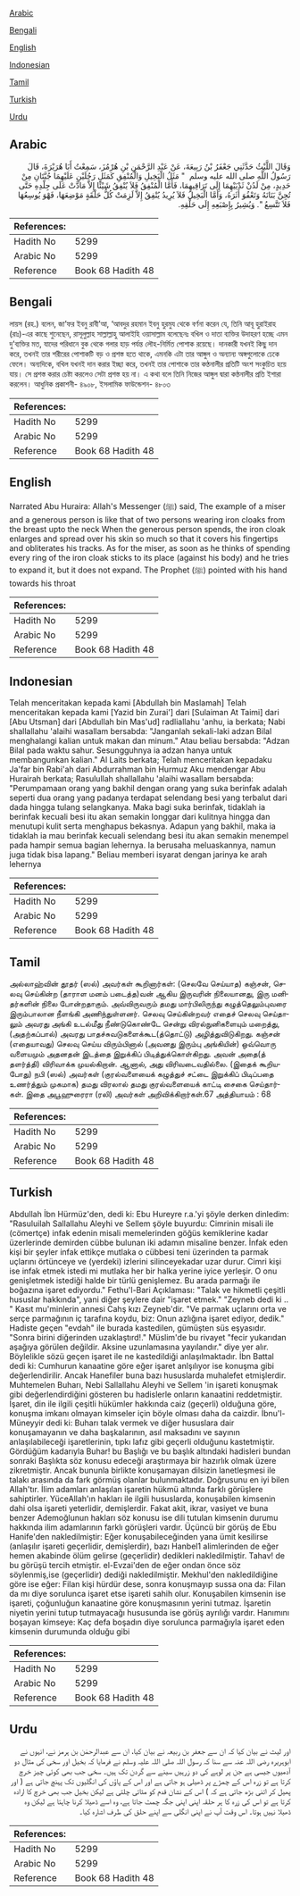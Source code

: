 [Arabic](#arabic)

[Bengali](#bengali)

[English](#english)

[Indonesian](#indonesian)

[Tamil](#tamil)

[Turkish](#turkish)

[Urdu](#urdu)

## Arabic


<div dir="rtl" lang="ar" style={{fontSize:'larger',backgroundColor:'#f8f9fa',padding:20}}>
وَقَالَ اللَّيْثُ حَدَّثَنِي جَعْفَرُ بْنُ رَبِيعَةَ، عَنْ عَبْدِ الرَّحْمَنِ بْنِ هُرْمُزَ، سَمِعْتُ أَبَا هُرَيْرَةَ، قَالَ رَسُولُ اللَّهِ صلى الله عليه وسلم ‏ "‏ مَثَلُ الْبَخِيلِ وَالْمُنْفِقِ كَمَثَلِ رَجُلَيْنِ عَلَيْهِمَا جُبَّتَانِ مِنْ حَدِيدٍ، مِنْ لَدُنْ ثَدْيَيْهِمَا إِلَى تَرَاقِيهِمَا، فَأَمَّا الْمُنْفِقُ فَلاَ يُنْفِقُ شَيْئًا إِلاَّ مَادَّتْ عَلَى جِلْدِهِ حَتَّى تُجِنَّ بَنَانَهُ وَتَعْفُوَ أَثَرَهُ، وَأَمَّا الْبَخِيلُ فَلاَ يُرِيدُ يُنْفِقُ إِلاَّ لَزِمَتْ كُلُّ حَلْقَةٍ مَوْضِعَهَا، فَهْوَ يُوسِعُهَا فَلاَ تَتَّسِعُ ‏"‏‏.‏ وَيُشِيرُ بِإِصْبَعِهِ إِلَى حَلْقِهِ‏.‏
</div>
<div style={{backgroundColor:'#f8f9fa',padding:20, marginBottom: 10}}><table> <thead> <tr> <th>References:</th> <th></th> </tr> </thead> <tbody><tr><td>Hadith No</td><td>5299</td></tr><tr><td>Arabic No</td><td>5299</td></tr><tr><td>Reference</td><td>Book 68 Hadith 48</td></tr></tbody></table></div>

## Bengali


<div dir="ltr" lang="bn" style={{fontSize:'larger',backgroundColor:'#f8f9fa',padding:20}}>
লায়স (রহ.) বলেন, জা’ফর ইবনু রাবী’আ, ‘আবদুর রহমান ইবনু হুরমুয থেকে বর্ণনা করেন যে, তিনি আবূ হুরাইরাহ (রাঃ)-এর কাছে শুনেছেন, রাসূলুল্লাহ সাল্লাল্লাহু আলাইহি ওয়াসাল্লাম বলেছেনঃ বখিল ও দাতা ব্যক্তির উদাহরণ হচ্ছে এমন দু’ব্যক্তির মত, যাদের পরিধানে বুক থেকে গলার হাড় পর্যন্ত লৌহ-নির্মিত পোশাক রয়েছে। দানকারী যখনই কিছু দান করে, তখনই তার শরীরের পোশাকটি বড় ও প্রশস্ত হতে থাকে, এমনকি এটা তার আঙ্গুল ও অন্যান্য অঙ্গগুলোকে ঢেকে ফেলে। অন্যদিকে, বখিল যখনই দান করার ইচ্ছা করে, তখনই তার পোশাকে তার কণ্ঠনালীর প্রতিটি অংশ সংকুচিত হয়ে যায়। সে প্রশস্ত করার চেষ্টা করলেও সেটা প্রশস্ত হয় না। এ কথা বলে তিনি নিজের আঙ্গুল দ্বারা কণ্ঠনালীর প্রতি ইশারা করলেন। আধুনিক প্রকাশনী- ৪৯০৮, ইসলামিক ফাউন্ডেশন- ৪৮০৩
</div>
<div style={{backgroundColor:'#f8f9fa',padding:20, marginBottom: 10}}><table> <thead> <tr> <th>References:</th> <th></th> </tr> </thead> <tbody><tr><td>Hadith No</td><td>5299</td></tr><tr><td>Arabic No</td><td>5299</td></tr><tr><td>Reference</td><td>Book 68 Hadith 48</td></tr></tbody></table></div>

## English


<div dir="ltr" lang="en" style={{fontSize:'larger',backgroundColor:'#f8f9fa',padding:20}}>
Narrated Abu Huraira: Allah's Messenger (ﷺ) said, The example of a miser and a generous person is like that of two persons wearing iron cloaks from the breast upto the neck When the generous person spends, the iron cloak enlarges and spread over his skin so much so that it covers his fingertips and obliterates his tracks. As for the miser, as soon as he thinks of spending every ring of the iron cloak sticks to its place (against his body) and he tries to expand it, but it does not expand. The Prophet (ﷺ) pointed with his hand towards his throat
</div>
<div style={{backgroundColor:'#f8f9fa',padding:20, marginBottom: 10}}><table> <thead> <tr> <th>References:</th> <th></th> </tr> </thead> <tbody><tr><td>Hadith No</td><td>5299</td></tr><tr><td>Arabic No</td><td>5299</td></tr><tr><td>Reference</td><td>Book 68 Hadith 48</td></tr></tbody></table></div>

## Indonesian


<div dir="ltr" lang="id" style={{fontSize:'larger',backgroundColor:'#f8f9fa',padding:20}}>
Telah menceritakan kepada kami [Abdullah bin Maslamah] Telah menceritakan kepada kami [Yazid bin Zurai'] dari [Sulaiman At Taimi] dari [Abu Utsman] dari [Abdullah bin Mas'ud] radliallahu 'anhu, ia berkata; Nabi shallallahu 'alaihi wasallam bersabda: "Janganlah sekali-laki adzan Bilal menghalangi kalian untuk makan dan minum." Atau beliau bersabda: "Adzan Bilal pada waktu sahur. Sesungguhnya ia adzan hanya untuk membangunkan kalian." Al Laits berkata; Telah menceritakan kepadaku Ja'far bin Rabi'ah dari Abdurrahman bin Hurmuz Aku mendengar Abu Hurairah berkata; Rasulullah shallallahu 'alaihi wasallam bersabda: "Perumpamaan orang yang bakhil dengan orang yang suka berinfak adalah seperti dua orang yang padanya terdapat selendang besi yang terbalut dari dada hingga tulang selangkanya. Maka bagi suka berinfak, tidaklah ia berinfak kecuali besi itu akan semakin longgar dari kulitnya hingga dan menutupi kulit serta menghapus bekasnya. Adapun yang bakhil, maka ia tidaklah ia mau berinfak kecuali selendang besi itu akan semakin menempel pada hampir semua bagian lehernya. Ia berusaha meluaskannya, namun juga tidak bisa lapang." Beliau memberi isyarat dengan jarinya ke arah lehernya
</div>
<div style={{backgroundColor:'#f8f9fa',padding:20, marginBottom: 10}}><table> <thead> <tr> <th>References:</th> <th></th> </tr> </thead> <tbody><tr><td>Hadith No</td><td>5299</td></tr><tr><td>Arabic No</td><td>5299</td></tr><tr><td>Reference</td><td>Book 68 Hadith 48</td></tr></tbody></table></div>

## Tamil


<div dir="ltr" lang="ta" style={{fontSize:'larger',backgroundColor:'#f8f9fa',padding:20}}>
அல்லாஹ்வின் தூதர் (ஸல்) அவர்கள் கூறினார்கள்: (செலவே செய்யாத) கஞ்சன், செலவு செய்கின்ற (தாராள மனம் படைத்த)வன் ஆகிய இருவரின் நிலையானது, இரு மனிதர்களின் நிலை போன்றதாகும். அவ்விருவரும் தமது மார்பிலிருந்து கழுத்தெலும்புவரை இரும்பாலான நீளங்கி அணிந்துள்ளனர். செலவு செய்கின்றவர் எதைச் செலவு செய்தாலும் அவரது அங்கி உடல்மீது நீண்டுகொண்டே சென்று விரல்நுனிகளையும் மறைத்து, (அதற்கப்பால்) அவரது பாதச்சுவடுகளைக்கூட(த்தொட்டு) அழித்துவிடுகிறது. கஞ்சன் (எதையாவது) செலவு செய்ய விரும்பினால் (அவனது இரும்பு அங்கியின்) ஒவ்வொரு வளையமும் அதனதன் இடத்தை இறுக்கிப் பிடித்துக்கொள்கிறது. அவன் அதை(த் தளர்த்தி) விரிவாக்க முயல்கிறான். ஆனால், அது விரிவடைவதில்லை. (இதைக் கூறியபோது) நபி (ஸல்) அவர்கள் (குரல்வளையைக் கழுத்துச் சட்டை இறுக்கிப் பிடிப்பதை உணர்த்தும் முகமாக) தமது விரலால் தமது குரல்வளையைக் காட்டி சைகை செய்தார்கள். இதை அபூஹுரைரா (ரலி) அவர்கள் அறிவிக்கிறார்கள்.67 அத்தியாயம் : 68
</div>
<div style={{backgroundColor:'#f8f9fa',padding:20, marginBottom: 10}}><table> <thead> <tr> <th>References:</th> <th></th> </tr> </thead> <tbody><tr><td>Hadith No</td><td>5299</td></tr><tr><td>Arabic No</td><td>5299</td></tr><tr><td>Reference</td><td>Book 68 Hadith 48</td></tr></tbody></table></div>

## Turkish


<div dir="ltr" lang="tr" style={{fontSize:'larger',backgroundColor:'#f8f9fa',padding:20}}>
Abdullah İbn Hürmüz'den, dedi ki: Ebu Hureyre r.a.'yi şöyle derken dinledim: "Rasuluilah Sallallahu Aleyhi ve Sellem şöyle buyurdu: Cimrinin misali ile (cömertçe) infak edenin misali memelerinden göğüs kemiklerine kadar üzerlerinde demirden cübbe bulunan iki adamın misaline benzer. İnfak eden kişi bir şeyler infak ettikçe mutlaka o cübbesi teni üzerinden ta parmak uçlarını örtünceye ve (yerdeki) izlerini silinceyekadar uzar durur. Cimri kişi ise infak etmek istedi mi mutlaka her bir halka yerine iyice yerleşir. O onu genişletmek istediği halde bir türlü genişlemez. Bu arada parmağı ile boğazına işaret ediyordu." Fethu'l-Bari Açıklaması: "Talak ve hikmetli çeşitli hususlar hakkında", yani diğer şeylere dair "işaret etmek." "Zeyneb dedi ki .. " Kasıt mu'minlerin annesi Cahş kızı Zeyneb'dir. "Ve parmak uçlarını orta ve serçe parmağının iç tarafına koydu, biz: Onun azlığına işaret ediyor, dedik." Hadiste geçen "evdah" ile burada kastedilen, gümüşten süs eşyasıdır. "Sonra birini diğerinden uzaklaştırd!." Müslim'de bu rivayet "fecir yukarıdan aşağıya görülen değildir. Aksine uzunlamasına yayılandır." diye yer alır. Böylelikle sözü geçen işaret ile ne kastedildiği anlaşılmaktadır. İbn Battal dedi ki: Cumhurun kanaatine göre eğer işaret anlşılıyor ise konuşma gibi değerlendirilir. Ancak Hanefiler buna bazı hususlarda muhalefet etmişlerdir. Muhtemelen Buharı, Nebi Sallallahu Aleyhi ve Sellem 'in işareti konuşmak gibi değerlendirdiğini gösteren bu hadislerle onların kanaatini reddetmiştir. İşaret, din ile ilgili çeşitli hükümler hakkında caiz (geçerli) olduğuna göre, konuşma imkanı olmayan kimseler için böyle olması daha da caizdir. İbnu'l-Müneyyir dedi ki: Buharı talak vermek ve diğer hususlara dair konuşamayanın ve daha başkalarının, asıl maksadını ve sayının anlaşılabileceği işaretlerinin, tıpkı lafız gibi geçerli olduğunu kastetmiştir. Gördüğüm kadarıyla Buhar! bu Başlığı ve bu başlık altındaki hadisleri bundan sonraki Başlıkta söz konusu edeceği araştırmaya bir hazırlık olmak üzere zikretmiştir. Ancak bununla birlikte konuşamayan dilsizin lanetleşmesi ile talakı arasında da fark görmüş olanlar bulunmaktadır. Doğrusunu en iyi bilen Allah'tır. İlim adamları anlaşılan işaretin hükmü altında farklı görüşlere sahiptirler. YüceAllah'ın hakları ile ilgili hususlarda, konuşabilen kimsenin dahi olsa işareti yeterlidir, demişlerdir. Fakat akit, ikrar, vasiyet ve buna benzer Ademoğlunun hakları söz konusu ise dili tutulan kimsenin durumu hakkında ilim adamlarının farklı görüşleri vardır. Üçüncü bir görüş de Ebu Hanife'den nakledilmiştir: Eğer konuşabileceğinden yana ümit kesilirse (anlaşılır işareti geçerlidir, demişlerdir), bazı Hanbel1 alimlerinden de eğer hemen akabinde ölüm gelirse (geçerlidir) dedikleri nakledilmiştir. Tahav! de bu görüşü tercih etmiştir. el-Evzai'den de eğer ondan önce söz söylenmiş,ise (geçerlidir) dediği nakledilmiştir. Mekhul'den nakledildiğine göre ise eğer: Filan kişi hürdür dese, sonra konuşmayıp sussa ona da: Filan da mı diye sorulunca işaret etse işareti sahih olur. Konuşabilen kimsenin ise işareti, çoğunluğun kanaatine göre konuşmasının yerini tutmaz. İşaretin niyetin yerini tutup tutmayacağı hususunda ise görüş ayrılığı vardır. Hanımını boşayan kimseye: Kaç defa boşadın diye sorulunca parmağıyla işaret eden kimsenin durumunda olduğu gibi
</div>
<div style={{backgroundColor:'#f8f9fa',padding:20, marginBottom: 10}}><table> <thead> <tr> <th>References:</th> <th></th> </tr> </thead> <tbody><tr><td>Hadith No</td><td>5299</td></tr><tr><td>Arabic No</td><td>5299</td></tr><tr><td>Reference</td><td>Book 68 Hadith 48</td></tr></tbody></table></div>

## Urdu


<div dir="rtl" lang="ur" style={{fontSize:'larger',backgroundColor:'#f8f9fa',padding:20}}>
اور لیث نے بیان کیا کہ ان سے جعفر بن ربیعہ نے بیان کیا، ان سے عبدالرحمٰن بن ہرمز نے، انہوں نے ابوہریرہ رضی اللہ عنہ سے سنا کہ رسول اللہ صلی اللہ علیہ وسلم نے فرمایا کہ بخیل اور سخی کی مثال دو آدمیوں جیسی ہے جن پر لوہے کی دو زرہیں سینے سے گردن تک ہیں۔ سخی جب بھی کوئی چیز خرچ کرتا ہے تو زرہ اس کے چمڑے پر ڈھیلی ہو جاتی ہے اور اس کے پاؤں کی انگلیوں تک پہنچ جاتی ہے ( اور پھیل کر اتنی بڑھ جاتی ہے کہ ) اس کے نشان قدم کو مٹاتی چلتی ہے لیکن بخیل جب بھی خرچ کا ارادہ کرتا ہے تو اس کی زرہ کا ہر حلقہ اپنی اپنی جگہ چمٹ جاتا ہے، وہ اسے ڈھیلا کرنا چاہتا ہے لیکن وہ ڈھیلا نہیں ہوتا۔ اس وقت آپ نے اپنی انگلی سے اپنے حلق کی طرف اشارہ کیا۔
</div>
<div style={{backgroundColor:'#f8f9fa',padding:20, marginBottom: 10}}><table> <thead> <tr> <th>References:</th> <th></th> </tr> </thead> <tbody><tr><td>Hadith No</td><td>5299</td></tr><tr><td>Arabic No</td><td>5299</td></tr><tr><td>Reference</td><td>Book 68 Hadith 48</td></tr></tbody></table></div>